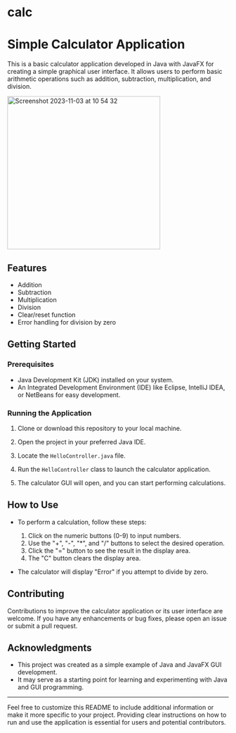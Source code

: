 # calc
# Simple Calculator Application

This is a basic calculator application developed in Java with JavaFX for creating a simple graphical user interface. 
It allows users to perform basic arithmetic operations such as addition, subtraction, multiplication, and division.

<img width="348" alt="Screenshot 2023-11-03 at 10 54 32" src="https://github.com/PorvaniVafo/calc/assets/119600452/4e4545f2-495e-4c7d-bb6a-715a998cfc69">


## Features

- Addition
- Subtraction
- Multiplication
- Division
- Clear/reset function
- Error handling for division by zero

## Getting Started

### Prerequisites

- Java Development Kit (JDK) installed on your system.
- An Integrated Development Environment (IDE) like Eclipse, IntelliJ IDEA, or NetBeans for easy development.

### Running the Application

1. Clone or download this repository to your local machine.

2. Open the project in your preferred Java IDE.

3. Locate the `HelloController.java` file.

4. Run the `HelloController` class to launch the calculator application.

5. The calculator GUI will open, and you can start performing calculations.

## How to Use

- To perform a calculation, follow these steps:
  1. Click on the numeric buttons (0-9) to input numbers.
  2. Use the "+", "-", "*", and "/" buttons to select the desired operation.
  3. Click the "=" button to see the result in the display area.
  4. The "C" button clears the display area.

- The calculator will display "Error" if you attempt to divide by zero.

## Contributing

Contributions to improve the calculator application or its user interface are welcome. If you have any enhancements or bug fixes, please open an issue or submit a pull request.

## Acknowledgments

- This project was created as a simple example of Java and JavaFX GUI development.
- It may serve as a starting point for learning and experimenting with Java and GUI programming.

---

Feel free to customize this README to include additional information or make it more specific to your project. Providing clear instructions on how to run and use the application is essential for users and potential contributors.
